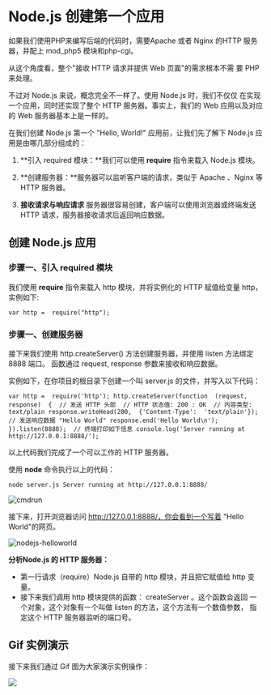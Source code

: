 # Node.js 创建第一个应用

如果我们使用PHP来编写后端的代码时，需要Apache 或者 Nginx 的HTTP 服务器，并配上 mod_php5 模块和php-cgi。

从这个角度看，整个"接收 HTTP 请求并提供 Web 页面"的需求根本不需 要 PHP 来处理。

不过对 Node.js 来说，概念完全不一样了。使用 Node.js 时，我们不仅仅 在实现一个应用，同时还实现了整个 HTTP 服务器。事实上，我们的 Web 应用以及对应的 Web 服务器基本上是一样的。

在我们创建 Node.js 第一个 "Hello, World!" 应用前，让我们先了解下 Node.js 应用是由哪几部分组成的：

1.  **引入 required 模块：**我们可以使用 **require** 指令来载入 Node.js 模块。

2.  **创建服务器：**服务器可以监听客户端的请求，类似于 Apache 、Nginx 等 HTTP 服务器。

3.  **接收请求与响应请求** 服务器很容易创建，客户端可以使用浏览器或终端发送 HTTP 请求，服务器接收请求后返回响应数据。

## 创建 Node.js 应用

### 步骤一、引入 required 模块

我们使用 **require** 指令来载入 http 模块，并将实例化的 HTTP 赋值给变量 http，实例如下:

```
var http =  require("http");
```

### 步骤一、创建服务器

接下来我们使用 http.createServer() 方法创建服务器，并使用 listen 方法绑定 8888 端口。 函数通过 request, response 参数来接收和响应数据。

实例如下，在你项目的根目录下创建一个叫 server.js 的文件，并写入以下代码：

```
var http =  require('http'); http.createServer(function  (request, response)  {  // 发送 HTTP 头部  // HTTP 状态值: 200 : OK  // 内容类型: text/plain response.writeHead(200,  {'Content-Type':  'text/plain'});  // 发送响应数据 "Hello World" response.end('Hello World\n');  }).listen(8888);  // 终端打印如下信息 console.log('Server running at http://127.0.0.1:8888/');
```

以上代码我们完成了一个可以工作的 HTTP 服务器。

使用 **node** 命令执行以上的代码：

```
node server.js Server running at http://127.0.0.1:8888/
```

![cmdrun](../../img/cmdrun.jpg)

接下来，打开浏览器访问 http://127.0.0.1:8888/，你会看到一个写着 "Hello World"的网页。

![nodejs-helloworld](../../img/nodejs-helloworld.jpg)

**分析Node.js 的 HTTP 服务器：**

*   第一行请求（require）Node.js 自带的 http 模块，并且把它赋值给 http 变量。
*   接下来我们调用 http 模块提供的函数： createServer 。这个函数会返回 一个对象，这个对象有一个叫做 listen 的方法，这个方法有一个数值参数， 指定这个 HTTP 服务器监听的端口号。

## Gif 实例演示

接下来我们通过 Gif 图为大家演示实例操作：

![](../../img/node-hello.gif) 
